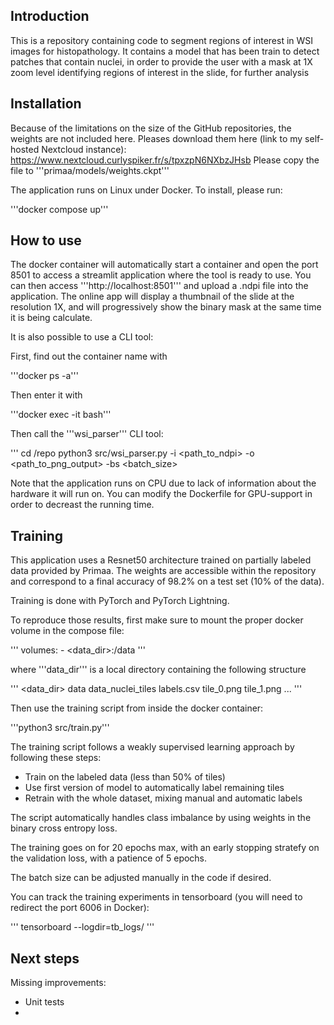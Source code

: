 ## Introduction

This is a repository containing code to segment regions of interest in WSI images for histopathology. 
It contains a model that has been train to detect patches that contain nuclei, in order to provide the user with a mask at 1X zoom level identifying regions of interest in the slide, for further analysis

## Installation

Because of the limitations on the size of the GitHub repositories, the weights are not included here. 
Pleases download them here (link to my self-hosted Nextcloud instance): https://www.nextcloud.curlyspiker.fr/s/tpxzpN6NXbzJHsb
Please copy the file to '''primaa/models/weights.ckpt'''

The application runs on Linux under Docker. 
To install, please run:

'''docker compose up'''

## How to use

The docker container will automatically start a container and open the port 8501 to access a streamlit application where the tool is ready to use. 
You can then access '''http://localhost:8501''' and upload a .ndpi file into the application.
The online app will display a thumbnail of the slide at the resolution 1X, and will progressively show the binary mask at the same time it is being calculate.

It is also possible to use a CLI tool:

First, find out the container name with 

'''docker ps -a'''

Then enter it with

'''docker exec -it <container-name> bash'''

Then call the '''wsi_parser''' CLI tool:

'''
cd /repo
python3 src/wsi_parser.py -i <path_to_ndpi> -o <path_to_png_output> -bs <batch_size>

Note that the application runs on CPU due to lack of information about the hardware it will run on. You can modify the Dockerfile for GPU-support in order to decreast the running time. 

## Training

This application uses a Resnet50 architecture trained on partially labeled data provided by Primaa. 
The weights are accessible within the repository and correspond to a final accuracy of 98.2% on a test set (10% of the data).

Training is done with PyTorch and PyTorch Lightning.

To reproduce those results, first make sure to mount the proper docker volume in the compose file:

'''
    volumes:
      - <data_dir>:/data
'''

where '''data_dir''' is a local directory containing the following structure 

'''
<data_dir>
    data
        data_nuclei_tiles
            labels.csv
            tile_0.png
            tile_1.png
            ...
'''

Then use the training script from inside the docker container: 

'''python3 src/train.py'''

The training script follows a weakly supervised learning approach by following these steps:
- Train on the labeled data (less than 50% of tiles)
- Use first version of model to automatically label remaining tiles
- Retrain with the whole dataset, mixing manual and automatic labels

The script automatically handles class imbalance by using weights in the binary cross entropy loss.

The training goes on for 20 epochs max, with an early stopping stratefy on the validation loss, with a patience of 5 epochs.

The batch size can be adjusted manually in the code if desired. 

You can track the training experiments in tensorboard (you will need to redirect the port 6006 in Docker):

'''
tensorboard --logdir=tb_logs/
'''

## Next steps

Missing improvements:

- Unit tests
- 